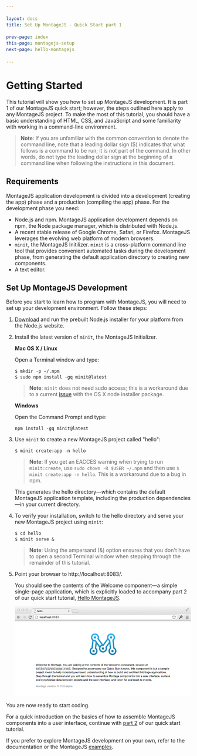 ```yaml
---

layout: docs
title: Set Up MontageJS - Quick Start part 1

prev-page: index
this-page: montagejs-setup
next-page: hello-montagejs

---
```


# Getting Started

This tutorial will show you how to set up MontageJS development. It is part 1 of our MontageJS quick start; however, the steps outlined here apply to any MontageJS project. To make the most of this tutorial, you should have a basic understanding of HTML, CSS, and JavaScript and some familiarity with working in a command-line environment.

>**Note**: If you are unfamiliar with the common convention to denote the command line, note that a leading dollar sign ($) indicates that what follows is a command to be run; it is not part of the command. In other words, do not type the leading dollar sign at the beginning of a command line when following the instructions in this document.

## Requirements
MontageJS application development is divided into a development (creating the app) phase and a production (compiling the app) phase. For the development phase you need:

* Node.js and npm. MontageJS application development depends on npm, the Node package manager, which is distributed with Node.js.
* A recent stable release of Google Chrome, Safari, or Firefox. MontageJS leverages the evolving web platform of modern browsers.
* `minit`, the MontageJS Initilizer. `minit` is a cross-platform command line tool that provides convenient automated tasks during the development phase, from generating the default application directory to creating new components.
* A text editor.


## Set Up MontageJS Development

Before you start to learn how to program with MontageJS, you will need to set up your development environment. Follow these steps:

1. [Download](http://nodejs.org/download/) and run the prebuilt Node.js installer for your platform from the Node.js website.

2. Install the latest version of `minit`, the MontageJS Initializer.

    **Mac OS X / Linux**
    
    Open a Terminal window and type: 

    ```
    $ mkdir -p ~/.npm
    $ sudo npm install -gq minit@latest
    ```

    > **Note**: `minit` does not need sudo access; this is a workaround due to a current [issue](https://github.com/isaacs/npm/pull/3506) with the OS X node installer package.

    **Windows**
    
    Open the Command Prompt and type:

    ```
    npm install -gq minit@latest
    ```

3. Use `minit` to create a new MontageJS project called "hello":

    ```
    $ minit create:app -n hello
    ```

    > **Note**: If you get an EACCES warning when trying to run `minit:create`, use `sudo chown -R $USER ~/.npm` and then use `$ minit create:app -n hello`. This is a workaround due to a bug in npm.

    This generates the hello directory—which contains the default MontageJS application template, including the production dependencies—in your current directory.

4. To verify your installation, switch to the hello directory and serve your new MontageJS project using `minit`:

    ```
    $ cd hello
    $ minit serve &
    ```
    > **Note**: Using the ampersand (&) option ensures that you don't have to open a second Terminal window when stepping through the remainder of this tutorial.
    
5. Point your browser to http://localhost:8083/.

    You should see the contents of the Welcome component—a simple single-page application, which is explicitly loaded to accompany part 2 of our quick start tutorial, [Hello MontageJS](http://montagejs.org/docs/hello-montagejs.html).
    
    ![GS_Figure1](/images/docs/gs_tut_fig_01.png)
    
You are now ready to start coding.

For a quick introduction on the basics of how to assemble MontageJS components into a user interface, continue with [part 2](http://montagejs.org/docs/hello-montagejs.html) of our quick start tutorial. 

If you prefer to explore MontageJS development on your own, refer to the documentation or the MontageJS [examples](montagejs-examples.html).

